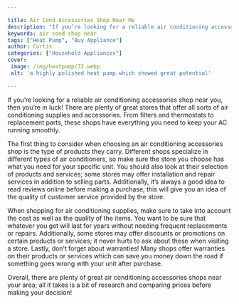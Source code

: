 ```yaml
---

title: Air Cond Accessories Shop Near Me
description: "If you’re looking for a reliable air conditioning accessories shop near you, then you’re in luck! There are plenty of great stores...get more info"
keywords: air cond shop near
tags: ["Heat Pump", "Buy Appliance"]
author: Curtis
categories: ["Household Appliances"]
cover: 
 image: /img/heatpump/72.webp
 alt: 'a highly polished heat pump which showed great potential'

---
```


If you’re looking for a reliable air conditioning accessories shop near you, then you’re in luck! There are plenty of great stores that offer all sorts of air conditioning supplies and accessories. From filters and thermostats to replacement parts, these shops have everything you need to keep your AC running smoothly.

The first thing to consider when choosing an air conditioning accessories shop is the type of products they carry. Different shops specialize in different types of air conditioners, so make sure the store you choose has what you need for your specific unit. You should also look at their selection of products and services; some stores may offer installation and repair services in addition to selling parts. Additionally, it’s always a good idea to read reviews online before making a purchase; this will give you an idea of the quality of customer service provided by the store.

When shopping for air conditioning supplies, make sure to take into account the cost as well as the quality of the items. You want to be sure that whatever you get will last for years without needing frequent replacements or repairs. Additionally, some stores may offer discounts or promotions on certain products or services; it never hurts to ask about these when visiting a store. Lastly, don’t forget about warranties! Many shops offer warranties on their products or services which can save you money down the road if something goes wrong with your unit after purchase. 

Overall, there are plenty of great air conditioning accessories shops near your area; all it takes is a bit of research and comparing prices before making your decision!
